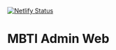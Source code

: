 [![Netlify Status](https://api.netlify.com/api/v1/badges/bee243c0-7a69-48d2-bd09-37ac814ccdc7/deploy-status)](https://app.netlify.com/sites/louis-mbti/deploys)

# MBTI Admin Web

